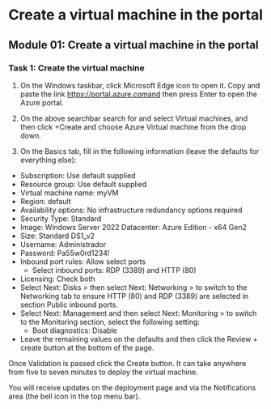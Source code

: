# Create a virtual machine in the portal #

## Module 01: Create a virtual machine in the portal ##

### Task 1: Create the virtual machine ###

1. On the Windows taskbar, click Microsoft Edge icon to open it. Copy and paste the link https://portal.azure.comand then press Enter to open the Azure portal.

2. On the above searchbar search for and select Virtual machines, and then click +Create and choose Azure Virtual machine from the drop down.

3. On the Basics tab, fill in the following information (leave the defaults for everything else):
* Subscription: Use default supplied
* Resource group: Use default supplied
* Virtual machine name: myVM
* Region: default
* Availability options: No infrastructure redundancy options required
* Security Type: Standard
* Image: Windows Server 2022 Datacenter: Azure Edition - x64 Gen2
* Size: Standard DS1_v2
* Username: Administrador
* Password: Pa55w0rd1234!
* Inbound port rules: Allow select ports
  * Select inbound ports: RDP (3389) and HTTP (80)
* Licensing: Check both
* Select Next: Disks > then select Next: Networking > to switch to the Networking tab to ensure HTTP (80) and RDP (3389) are selected in section Public inbound ports.
* Select Next: Management and then select Next: Monitoring > to switch to the Monitoring section, select the following setting:
  * Boot diagnostics: Disable
* Leave the remaining values on the defaults and then click the Review + create button at the bottom of the page.

Once Validation is passed click the Create button. It can take anywhere from five to seven minutes to deploy the virtual machine.

You will receive updates on the deployment page and via the Notifications area (the bell icon in the top menu bar).
